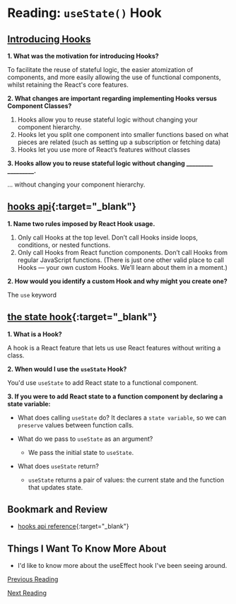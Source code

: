 # Reading: `useState()` Hook

## [Introducing Hooks](https://reactjs.org/docs/hooks-intro.html#motivation)

**1. What was the motivation for introducing Hooks?**

To facilitate the reuse of stateful logic, the easier atomization of components, and more easily allowing the use of functional components, whilst retaining the React's core features.

**2. What changes are important regarding implementing Hooks versus Component Classes?**

1. Hooks allow you to reuse stateful logic without changing your component hierarchy.
2. Hooks let you split one component into smaller functions based on what pieces are related (such as setting up a subscription or fetching data)
3. Hooks let you use more of React’s features without classes

**3. Hooks allow you to reuse stateful logic without changing _________ _________.**

... without changing your component hierarchy.

## [hooks api](https://reactjs.org/docs/hooks-overview.html){:target="_blank"}

**1. Name two rules imposed by React Hook usage.**

  1. Only call Hooks at the top level. Don’t call Hooks inside loops, conditions, or nested functions.
  2. Only call Hooks from React function components. Don’t call Hooks from regular JavaScript functions. (There is just one other valid place to call Hooks — your own custom Hooks. We’ll learn about them in a moment.)

**2. How would you identify a custom Hook and why might you create one?**

The `use` keyword

## [the state hook](https://reactjs.org/docs/hooks-state.html){:target="_blank"}

**1. What is a Hook?**

A hook is a React feature that lets us use React features without writing a class.

**2. When would I use the `useState` Hook?**

You'd use `useState` to add React state to a functional component.

**3. If you were to add React state to a function component by declaring a state variable:**

  - What does calling `useState` do?
    It declares a `state variable`, so we can `preserve` values between function calls.

  - What do we pass to `useState` as an argument?
    - We pass the initial state to `useState`.

  - What does `useState` return?
    - `useState` returns a pair of values: the current state and the function that updates state.

## Bookmark and Review

- [hooks api reference](https://reactjs.org/docs/hooks-reference.html){:target="_blank"}

## Things I Want To Know More About

- I'd like to know more about the useEffect hook I've been seeing around.

[Previous Reading](./class-26.md)

[Next Reading](./class-28.md)
